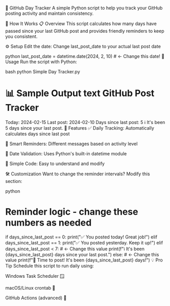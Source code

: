 📅 GitHub Day Tracker
A simple Python script to help you track your GitHub posting activity and maintain consistency.

🚀 How It Works
📋 Overview
This script calculates how many days have passed since your last GitHub post and provides friendly reminders to keep you consistent.

⚙️ Setup
Edit the date: Change last_post_date to your actual last post date

python
last_post_date = datetime.date(2024, 2, 10)  # ← Change this date!
🎯 Usage
Run the script with Python:

bash
python Simple Day Tracker.py

📊 Sample Output
text
GitHub Post Tracker
===================
Today: 2024-02-15
Last post: 2024-02-10
Days since last post: 5
ℹ️ It's been 5 days since your last post.
🎨 Features
✅ Daily Tracking: Automatically calculates days since last post

🔔 Smart Reminders: Different messages based on activity level

📅 Date Validation: Uses Python's built-in datetime module

🐍 Simple Code: Easy to understand and modify

🛠️ Customization
Want to change the reminder intervals? Modify this section:

python
# Reminder logic - change these numbers as needed
if days_since_last_post == 0:
    print("✅ You posted today! Great job!")
elif days_since_last_post == 1:
    print("✅ You posted yesterday. Keep it up!")
elif days_since_last_post < 7:  # ← Change this value
    print(f"ℹ️ It's been {days_since_last_post} days since your last post.")
else:  # ← Change this value
    print(f"🚨 Time to post! It's been {days_since_last_post} days!")
💡 Pro Tip
Schedule this script to run daily using:

Windows Task Scheduler 🪟

macOS/Linux crontab 🐧

GitHub Actions (advanced) 🤖
